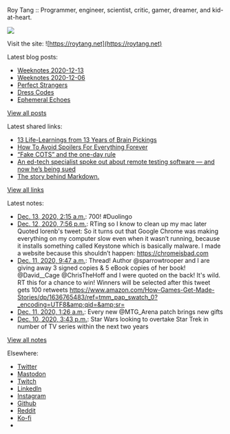 Roy Tang :: Programmer, engineer, scientist, critic, gamer, dreamer, and kid-at-heart.

![](https://roytang.net/static/img/profile.jpg)

Visit the site: ![https://roytang.net](https://roytang.net)

Latest blog posts:

- [Weeknotes 2020-12-13](https://roytang.net/2020/12/weeknotes-2020-12-13/)
- [Weeknotes 2020-12-06](https://roytang.net/2020/12/weeknotes-2020-12-06/)
- [Perfect Strangers](https://roytang.net/2020/12/perfect-strangers/)
- [Dress Codes](https://roytang.net/2020/12/dress-codes/)
- [Ephemeral Echoes](https://roytang.net/2020/12/ephemeral-echoes/)

[View all posts](https://roytang.net/blog)

Latest shared links:

- [13 Life-Learnings from 13 Years of Brain Pickings](https://roytang.net/2020/11/13-life-learnings-from-13-years-of-brain-pickings/)
- [How To Avoid Spoilers For Everything Forever](https://roytang.net/2020/11/how-to-avoid-spoilers-for-everything-forever/)
- [“Fake COTS” and the one-day rule](https://roytang.net/2020/10/fake-cots-and-the-one-day-rule/)
- [An ed-tech specialist spoke out about remote testing software — and now he’s being sued](https://roytang.net/2020/10/an-ed-tech-specialist-spoke-out-about-remote-testing-software-and-now-hes-being-sued/)
- [The story behind Markdown.](https://roytang.net/2020/10/the-story-behind-markdown/)

[View all links](https://roytang.net/links)

Latest notes:

- [Dec. 13, 2020, 2:15 a.m.](https://roytang.net/2020/12/1338064928628871168/): 700! #Duolingo
- [Dec. 12, 2020, 7:56 p.m.](https://roytang.net/2020/12/1337969729902821376/): RTing so I know to clean up my mac later Quoted lorenb&#x27;s tweet: So it turns out that Google Chrome was making everything on my computer slow even when it wasn’t running, because it installs something called Keystone which is basically malware. I made a website because this shouldn’t happen: https://chromeisbad.com
- [Dec. 11, 2020, 9:47 a.m.](https://roytang.net/2020/12/1337453916162703360/): Thread! Author @sparrowtrooper and I are giving away 3 signed copies &amp; 5 eBook copies of her book! @David__Cage @ChrisTheHoff and I were quoted on the back! It&#x27;s wild. RT this for a chance to win! Winners will be selected after this tweet gets 100 retweets https://www.amazon.com/How-Games-Get-Made-Stories/dp/1636765483/ref=tmm_pap_swatch_0?_encoding=UTF8&amp;qid=&amp;sr=
- [Dec. 11, 2020, 1:26 a.m.](https://roytang.net/2020/12/1337327864992055304/): Every new @MTG_Arena patch brings new gifts
- [Dec. 10, 2020, 3:43 p.m.](https://roytang.net/2020/12/1337181083952017412/): Star Wars looking to overtake Star Trek in number of TV series within the next two years

[View all notes](https://roytang.net/notes)

Elsewhere:

- [Twitter](https://twitter.com/roytang)
- [Mastodon](https://mastodon.technology/@roytang)
- [Twitch](https://twitch.tv/twitchyroy)
- [LinkedIn](https://www.linkedin.com/in/roytang)
- [Instagram](https://instagram.com/roytang0400)
- [Github](https://github.com/roytang)
- [Reddit](https://reddit.com/u/hungryroy)
- [Ko-fi](https://ko-fi.com/roytang)
- [](mailto:hello@roytang.net)